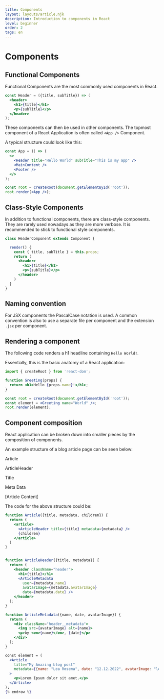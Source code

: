 ```yaml
---
title: Components
layout: layouts/article.njk
description: Introduction to components in React
level: beginner
order: 2
tags: en
---
```


# Components

## Functional Components

Functional Components are the most commonly used components in React.

```jsx
const Header = ({title, subTitle}) => (
  <header>
    <h1>{title}</h1>
    <p>{subTitle}</p>
  </header>
);
```

These components can then be used in other components.
The topmost component of a React Application is often called `<App />` Component.

A typical structure could look like this:

```jsx
const App = () => ( 
  <>
    <Header title="Hello World" subTitle="This is my app" />
    <MainContent />
    <Footer />
  </>
);

const root = createRoot(document.getElementById('root'));
root.render(<App />);
```

## Class-Style Components

In addition to functional components, there are class-style components. 
They are rarely used nowadays as they are more verbose.
It is recommended to stick to functional style components.

```jsx
class HeaderComponent extends Component {

  render() {
    const { title, subTitle } = this.props;
    return (
      <header>
        <h1>{title}</h1>
        <p>{subTitle}</p>
      </header>
    )
  }
}
```

## Naming convention

For JSX components the PascalCase notation is used. A common convention is also to use a separate file per component and the 
extension `.jsx` per component.

## Rendering a component

The following code renders a h1 headline containing `Hello World!`.

Essentially, this is the basic anatomy of a React application:


```jsx
import { createRoot } from 'react-dom';

function Greeting(props) {
  return <h1>Hello {props.name}!</h1>;
}

const root = createRoot(document.getElementById('root'));
const element = <Greeting name="World" />;
root.render(element);
```

## Component composition

React application can be broken down into smaller pieces by the composition of components. 

An example structure of a blog article page can be seen below:

<div class="rect">
  <p>Article</p>
  <div class="rect">
    <p>ArticleHeader</p>
    <div class="rect">Title</div>
    <div class="rect">
      <p>Meta Data</p>
    </div>
  </div>
  <p>[Article Content]</p>
</div>

The code for the above structure could be:

```jsx {% raw %}
function Article({title, metadata, children}) {
  return (
    <article>
      <ArticleHeader title={title} metadata={metadata} />
      {children}
    </article>
  )
}


function ArticleHeader({title, metadata}) {
  return (
    <header className="header">
      <h1>{title}</h1>
      <ArticleMetadata
        user={metadata.name}
        avatarImage={metadata.avatarImage}
        date={metadata.date} />
    </header>
  );
}

function ArticleMetadata({name, date, avatarImage}) {
  return (
    <div className="header__metadata">
      <img src={avatarImage} alt={name}>
      <p>by <em>{name}</em>, {date}</p>
    </div>
  );
}

const element = (
  <Article 
    title="My Amazing blog post" 
    metadata={{name: "Lea Rosema", date: "12.12.2022", avatarImage: "lea.jpg"}}
  >
    <p>Lorem Ipsum dolor sit amet.</p>
  </Article>
);
{% endraw %}
```